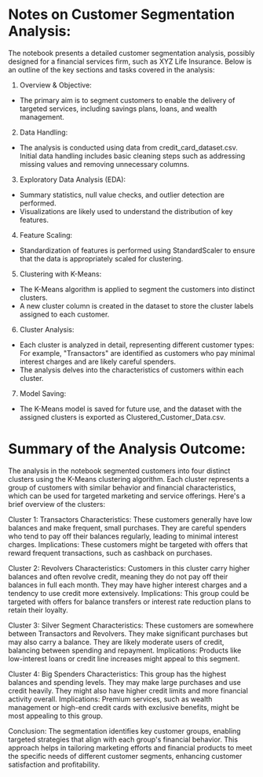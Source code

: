 # Notes on Customer Segmentation Analysis:

The notebook presents a detailed customer segmentation analysis, possibly designed for a financial services firm, such as XYZ Life Insurance. Below is an outline of the key sections and tasks covered in the analysis:

1. Overview & Objective:
- The primary aim is to segment customers to enable the delivery of targeted services, including savings plans, loans, and wealth management.

2. Data Handling:
- The analysis is conducted using data from credit_card_dataset.csv.
Initial data handling includes basic cleaning steps such as addressing missing values and removing unnecessary columns.

3. Exploratory Data Analysis (EDA):
- Summary statistics, null value checks, and outlier detection are performed.
- Visualizations are likely used to understand the distribution of key features.

4. Feature Scaling:
- Standardization of features is performed using StandardScaler to ensure that the data is appropriately scaled for clustering.

5. Clustering with K-Means:
- The K-Means algorithm is applied to segment the customers into distinct clusters.
- A new cluster column is created in the dataset to store the cluster labels assigned to each customer.

6. Cluster Analysis:
- Each cluster is analyzed in detail, representing different customer types:
  For example, "Transactors" are identified as customers who pay minimal interest charges and are likely careful spenders.
- The analysis delves into the characteristics of customers within each cluster.

7. Model Saving:
- The K-Means model is saved for future use, and the dataset with the assigned clusters is exported as Clustered_Customer_Data.csv.

# Summary of the Analysis Outcome:

The analysis in the notebook segmented customers into four distinct clusters using the K-Means clustering algorithm. Each cluster represents a group of customers with similar behavior and financial characteristics, which can be used for targeted marketing and service offerings. Here's a brief overview of the clusters:

Cluster 1: Transactors
    Characteristics:
        These customers generally have low balances and make frequent, small purchases.
        They are careful spenders who tend to pay off their balances regularly, leading to minimal interest charges.
    Implications:
        These customers might be targeted with offers that reward frequent transactions, such as cashback on purchases.

Cluster 2: Revolvers
    Characteristics:
        Customers in this cluster carry higher balances and often revolve credit, meaning they do not pay off their balances in full each month.
        They may have higher interest charges and a tendency to use credit more extensively.
    Implications:
        This group could be targeted with offers for balance transfers or interest rate reduction plans to retain their loyalty.

Cluster 3: Silver Segment
    Characteristics:
        These customers are somewhere between Transactors and Revolvers. They make significant purchases but may also carry a balance.
        They are likely moderate users of credit, balancing between spending and repayment.
    Implications:
        Products like low-interest loans or credit line increases might appeal to this segment.

Cluster 4: Big Spenders
    Characteristics:
        This group has the highest balances and spending levels. They may make large purchases and use credit heavily.
        They might also have higher credit limits and more financial activity overall.
    Implications:
        Premium services, such as wealth management or high-end credit cards with exclusive benefits, might be most appealing to this group.

Conclusion:
    The segmentation identifies key customer groups, enabling targeted strategies that align with each group's financial behavior. This approach helps in tailoring marketing efforts and financial products to meet the specific needs of different customer segments, enhancing customer satisfaction and profitability.